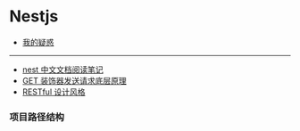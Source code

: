 # Nestjs

- [我的疑惑](./03_我的疑惑.md)

<hr />

- [nest 中文文档阅读笔记](./01_nest%20中文文档阅读笔记.md)
- [GET 装饰器发送请求底层原理](./04_GET%20装饰器发送请求底层原理.md)
- [RESTful 设计风格](./05_RESTful%20设计风格.md)

### 项目路径结构
